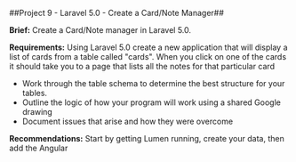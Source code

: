 ##Project 9 - Laravel 5.0 - Create a Card/Note Manager##

**Brief:** Create a Card/Note manager in Laravel 5.0. 

**Requirements:** Using Laravel 5.0 create a new application that will display a list of cards from a table 
called "cards". When you click on one of the cards it should take you to a page that lists all the notes for that
particular card

- Work through the table schema to determine the best structure for your tables.
- Outline the logic of how your program will work using a shared Google drawing
- Document issues that arise and how they were overcome

**Recommendations:** Start by getting Lumen running, create your data, then add the Angular
